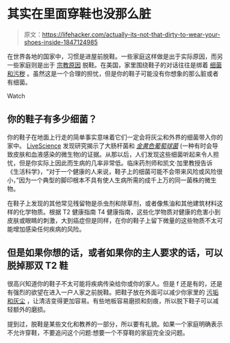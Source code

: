 # 其实在里面穿鞋也没那么脏

> 原文：<https://lifehacker.com/actually-its-not-that-dirty-to-wear-your-shoes-inside-1847124985>

在世界各地的国家中，习惯是进屋前脱鞋。一些家庭这样做是出于实际原因，而另一些家庭则是出于 [宗教原因](https://www.ritiriwaz.com/why-we-remove-shoes-before-entering-temple/) 脱鞋。在美国，家里围绕鞋子的对话往往是绑着 [细菌和污秽](https://www.vice.com/en/article/435ymn/wearing-shoes-inside-house-bacteria) 。虽然这是一个合理的担忧，但是你的鞋子可能没有你想象的那么脏或者有细菌。

Watch

## 你的鞋子有多少细菌？

你的鞋子在地面上行走的简单事实意味着它们一定会将灰尘和外界的细菌带入你的家中。 [LiveScience](https://www.livescience.com/64409-should-you-take-off-shoes-indoors.html) 发现研究揭示了大肠杆菌和 [*金黄色葡萄球菌*](https://sfamjournals.onlinelibrary.wiley.com/doi/full/10.1111/jam.13250) (一种有时会导致皮肤和血液感染的微生物)的证据。从那以后，人们发现这些细菌听起来令人担忧，但是你实际上因此而生病的几率非常低。临床药剂师和凯文·加里教授告诉《生活科学》，“对于一个健康的人来说，鞋子上的细菌可能不会带来风险或风险很小，”因为一个典型的脚印根本不具有使人生病所需的成千上万的同一菌株的微生物。

在鞋子上发现的其他常见残留物是杀虫剂和除草剂，或者像焦油和其他建筑材料这样的化学物质。根据 T2 健康指南 T4 健康指南，这些化学物质对健康的危害小到皮肤或眼睛的刺激，大到癌症但是同样，在你的鞋子上留下微量的这些物质不太可能增加感染任何疾病的风险。

## 但是如果你想的话，或者如果你的主人要求的话，可以脱掉那双 T2 鞋

很高兴知道你的鞋子不太可能将疾病传染给你或你的家人。但是 f 还是有的，还是有强烈的欲望在进入一户人家之前脱鞋。把鞋子放在外面可以减少你家里的 [污垢和灰尘](https://www.goodhousekeeping.com/home/cleaning/a35462/dont-wear-shoes-in-house/) ，让清洁变得更加容易。有些地板容易磨损和刻痕，所以脱下鞋子可以减轻额外的磨损。

提到过，脱鞋是某些文化和教养的一部分，所以要有礼貌。如果一个家庭明确表示不允许穿鞋，不要追问这个问题:想要一个不穿鞋的家庭完全没问题。